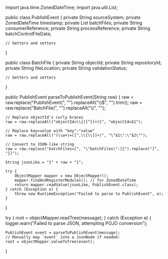 import java.time.ZonedDateTime;
import java.util.List;

public class PublishEvent {
    private String sourceSystem;
    private ZonedDateTime timestamp;
    private List<BatchFile> batchFiles;
    private String consumerReference;
    private String processReference;
    private String batchControlFileData;

    // Getters and setters
}

public class BatchFile {
    private String objectId;
    private String repositoryId;
    private String fileLocation;
    private String validationStatus;

    // Getters and setters
}

public PublishEvent parseToPublishEvent(String raw) {
    raw = raw.replace("PublishEvent(", "").replaceAll("\\)$", "").trim();
    raw = raw.replace("BatchFile(", "").replaceAll("\\)", "");

    // Replace objectId's curly braces
    raw = raw.replaceAll("objectId=\\{([^}]+)}", "objectId=$1");

    // Replace key=value with "key":"value"
    raw = raw.replaceAll("(\\w+)=([^,\\[\\]]+)", "\"$1\":\"$2\"");

    // Convert to JSON-like string
    raw = raw.replace("batchFiles=[", "\"batchFiles\":[{").replace("]", "}]");

    String jsonLike = "{" + raw + "}";

    try {
        ObjectMapper mapper = new ObjectMapper();
        mapper.findAndRegisterModules(); // for ZonedDateTime
        return mapper.readValue(jsonLike, PublishEvent.class);
    } catch (Exception e) {
        throw new RuntimeException("Failed to parse to PublishEvent", e);
    }
}

try {
    root = objectMapper.readTree(message);
} catch (Exception e) {
    logger.warn("Failed to parse JSON, attempting POJO conversion");

    PublishEvent event = parseToPublishEvent(message);
    // Manually map `event` into a JsonNode if needed:
    root = objectMapper.valueToTree(event);
}

